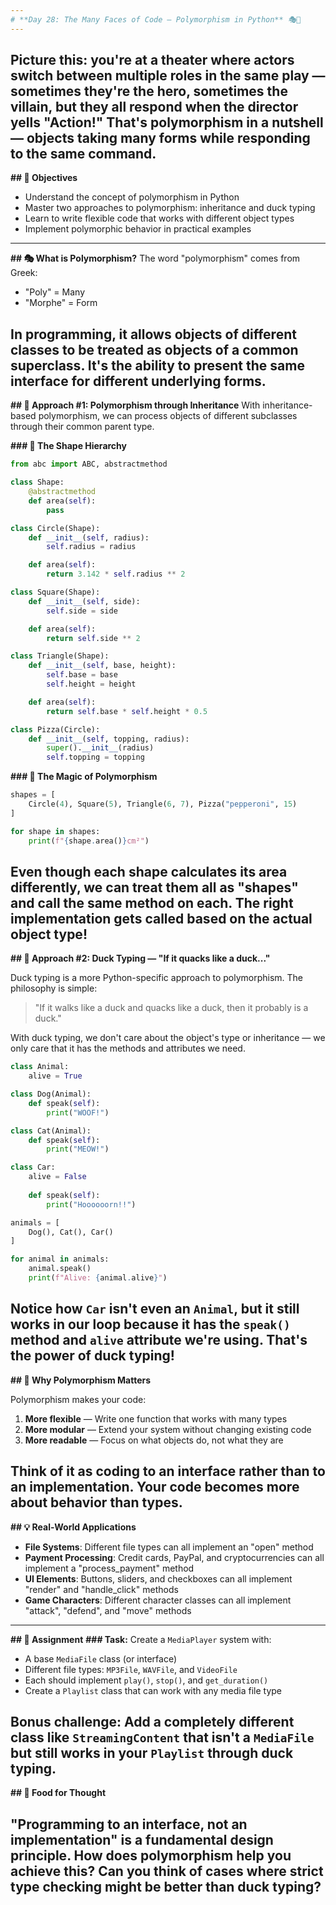 ```yaml
---
# **Day 28: The Many Faces of Code — Polymorphism in Python** 🎭🐍
---
```

Picture this: you're at a theater where actors switch between multiple roles in the same play — sometimes they're the hero, sometimes the villain, but they all respond when the director yells "Action!" That's polymorphism in a nutshell — objects taking many forms while responding to the same command.
---
**## 🎯 Objectives**
* Understand the concept of polymorphism in Python
* Master two approaches to polymorphism: inheritance and duck typing
* Learn to write flexible code that works with different object types
* Implement polymorphic behavior in practical examples
---
**## 🎭 What is Polymorphism?**
The word "polymorphism" comes from Greek:
* "Poly" = Many
* "Morphe" = Form

In programming, it allows objects of different classes to be treated as objects of a common superclass. It's the ability to present the same interface for different underlying forms.
---
**## 🧬 Approach #1: Polymorphism through Inheritance**
With inheritance-based polymorphism, we can process objects of different subclasses through their common parent type.

**### 🔹 The Shape Hierarchy**
```python
from abc import ABC, abstractmethod

class Shape:
    @abstractmethod
    def area(self):
        pass

class Circle(Shape):
    def __init__(self, radius):
        self.radius = radius

    def area(self):
        return 3.142 * self.radius ** 2

class Square(Shape):
    def __init__(self, side):
        self.side = side

    def area(self):
        return self.side ** 2

class Triangle(Shape):
    def __init__(self, base, height):
        self.base = base
        self.height = height

    def area(self):
        return self.base * self.height * 0.5

class Pizza(Circle):
    def __init__(self, topping, radius):
        super().__init__(radius)
        self.topping = topping
```

**### 🔸 The Magic of Polymorphism**
```python
shapes = [
    Circle(4), Square(5), Triangle(6, 7), Pizza("pepperoni", 15)
]

for shape in shapes:
    print(f"{shape.area()}cm²")
```

Even though each shape calculates its area differently, we can treat them all as "shapes" and call the same method on each. The right implementation gets called based on the actual object type!
---
**## 🦆 Approach #2: Duck Typing — "If it quacks like a duck..."**

Duck typing is a more Python-specific approach to polymorphism. The philosophy is simple:

> "If it walks like a duck and quacks like a duck, then it probably is a duck."

With duck typing, we don't care about the object's type or inheritance — we only care that it has the methods and attributes we need.

```python
class Animal:
    alive = True

class Dog(Animal):
    def speak(self):
        print("WOOF!")

class Cat(Animal):
    def speak(self):
        print("MEOW!")

class Car:
    alive = False
    
    def speak(self):
        print("Hoooooorn!!")

animals = [
    Dog(), Cat(), Car()
]

for animal in animals:
    animal.speak()
    print(f"Alive: {animal.alive}")
```

Notice how `Car` isn't even an `Animal`, but it still works in our loop because it has the `speak()` method and `alive` attribute we're using. That's the power of duck typing!
---
**## 🚀 Why Polymorphism Matters**

Polymorphism makes your code:
1. **More flexible** — Write one function that works with many types
2. **More modular** — Extend your system without changing existing code
3. **More readable** — Focus on what objects do, not what they are

Think of it as coding to an interface rather than to an implementation. Your code becomes more about behavior than types.
---
**## 💡 Real-World Applications**

* **File Systems**: Different file types can all implement an "open" method
* **Payment Processing**: Credit cards, PayPal, and cryptocurrencies can all implement a "process_payment" method
* **UI Elements**: Buttons, sliders, and checkboxes can all implement "render" and "handle_click" methods
* **Game Characters**: Different character classes can all implement "attack", "defend", and "move" methods
---
**## 📝 Assignment**
**### Task:**
Create a `MediaPlayer` system with:
* A base `MediaFile` class (or interface)
* Different file types: `MP3File`, `WAVFile`, and `VideoFile`
* Each should implement `play()`, `stop()`, and `get_duration()`
* Create a `Playlist` class that can work with any media file type

**Bonus challenge:** Add a completely different class like `StreamingContent` that isn't a `MediaFile` but still works in your `Playlist` through duck typing.
---
**## 🤔 Food for Thought**

"Programming to an interface, not an implementation" is a fundamental design principle. How does polymorphism help you achieve this? Can you think of cases where strict type checking might be better than duck typing?
---